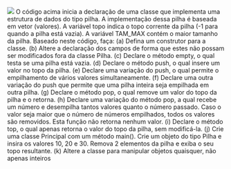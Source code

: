  <img src=”https://github.com/webcarioca/Trabalho_de_POO/blob/4abe266199dc4b8906add004e76e7e28b13816e0/Pilha_ex_07/Captura%20de%20tela%202022-12-16%20003416.png”>
O código acima inicia a declaração de uma classe que implementa uma estrutura
de dados do tipo pilha. A implementação dessa pilha é baseada em vetor (valores). A
variável topo indica o topo corrente da pilha (-1 para quando a pilha está vazia). A
variável TAM_MAX contém o maior tamanho da pilha. Baseado neste código, faça:
(a) Defina um construtor para a classe.
(b) Altere a declaração dos campos de forma que estes não possam ser modificados
fora da classe Pilha.
(c) Declare o método empty, o qual testa se uma pilha está vazia.
(d) Declare o método push, o qual insere um valor no topo da pilha.
(e) Declare uma variação do push, o qual permite o empilhamento de vários valores
simultaneamente.
(f) Declare uma outra variação do push que permite que uma pilha inteira seja
empilhada em outra pilha.
(g) Declare o método pop, o qual remove um valor do topo da pilha e o retorna.
(h) Declare uma variação do método pop, a qual recebe um número e desempilha
tantos valores quanto o número passado. Caso o valor seja maior que o número
de números empilhados, todos os valores são removidos. Esta função não
retorna nenhum valor.
(i) Declare o método top, o qual apenas retorna o valor do topo da pilha, sem
modificá-la.
(j) Crie uma classe Principal com um método main(). Crie um objeto do tipo Pilha e
insira os valores 10, 20 e 30. Remova 2 elementos da pilha e exiba o seu topo
resultante.
(k) Altere a classe para manipular objetos quaisquer, não apenas inteiros
